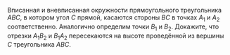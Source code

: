 Вписанная и вневписанная окружности прямоугольного треугольника $ABC$, в котором угол $C$ прямой, касаются стороны $BC$ в точках $A_1$ и $A_2$  соответственно. Аналогично определим точки  ${{B}_{1}}$ и ${{B}_{2}}$. Докажите, что отрезки ${{A}_{1}}{{B}_{2}}$ и ${{B}_{1}}{{A}_{2}}$ пересекаются на высоте проведённой из вершины $C$ треугольника $ABC$.